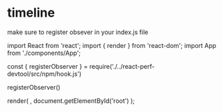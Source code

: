 # timeline

make sure to register obsever in your index.js file

import React from 'react';
import { render } from 'react-dom';
import App from './components/App';

const { registerObserver } = require('./../react-perf-devtool/src/npm/hook.js')


registerObserver()

render(
  <App />,
  document.getElementById('root')
);
